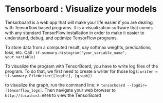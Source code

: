 # Tensorboard : Visualize your models

Tensorboard is a web app that will make your life easier if you are dealing with Tensorflow based programs. It is a visualization software that comes with any standard TensorFlow installation in order to make it easier to understand, debug, and optimize TensorFlow programs.


To store data from a computed result, say softmax weights, predications, loss, etc. Call :
```tf.summary.histogram("your_variable_name", your_variable)``` 


To visualize the program with TensorBoard, you have to write log files of the program. To do that, we first need to create a writer for those logs:
```writer = tf.summary.FileWriter([logdir], [graph])```


to visualize the graph, run the command line: 
```# tensorboard --logdir=[tensorflow_logs]```.
Then navigate your web browser to 
```http://localhost:6006``` to view the TensorBoard

